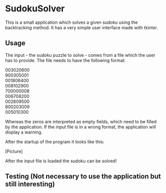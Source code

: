 # SudokuSolver
This is a small application which solves a given sudoku using the backtracking method.
It has a very simple user interface made with tkinter.

## Usage
The input - the sudoku puzzle to solve - comes from a file which the user has to provide. The file needs to have the following format:

003020600  
900305001  
001806400  
008102900  
700000008  
006708200  
002609500  
800203009  
005010300  

Whereas the zeros are interpreted as empty fields, which need to be filled by the application. If the input file is in a wrong format, the application will display a warning.

After the startup of the program it looks like this:

[Picture]

After the input file is loaded the sudoku can be solved!



## Testing (Not necessary to use the application but still interesting)
